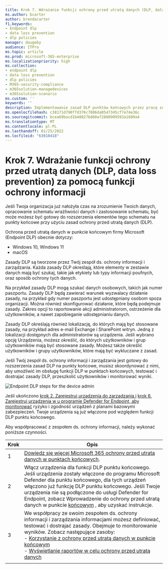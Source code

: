 ```yaml
---
title: Krok 7. Wdrażanie funkcji ochrony przed utratą danych (DLP, data loss prevention) za pomocą funkcji ochrony informacji
ms.author: bcarter
author: brendacarter
f1.keywords:
- Endpoint dlp
- data loss prevention
- dlp policies
manager: dougeby
audience: ITPro
ms.topic: article
ms.prod: microsoft-365-enterprise
ms.localizationpriority: high
ms.collection:
- endpoint dlp
- data loss prevention
- dlp policies
- M365-security-compliance
- m365solution-managedevices
- m365solution-scenario
ms.custom: ''
keywords: ''
description: Implementowanie zasad DLP punktów końcowych przez pracę ze swoim zespołem ds. ochrony informacji i zarządzania w celu tworzenia zasad DLP dla organizacji.
ms.openlocfilehash: c38171d790ffd376c7886da0547345cf7e74e36c
ms.sourcegitcommit: bcea69bacd1b48827bd60af2880909593a1609a4
ms.translationtype: MT
ms.contentlocale: pl-PL
ms.lasthandoff: 01/25/2022
ms.locfileid: "63010418"
---
```

# <a name="step-7-implement-data-loss-prevention-dlp-with-information-protection-capabilities"></a>Krok 7. Wdrażanie funkcji ochrony przed utratą danych (DLP, data loss prevention) za pomocą funkcji ochrony informacji


Jeśli Twoja organizacja już nałożyła czas na zrozumienie Twoich danych, opracowanie schematu wrażliwości danych i zastosowanie schematu, być może możesz być gotowy do rozszerzenia elementów tego schematu na punkty końcowe przy użyciu zasad ochrony przed utratą danych (DLP). 

Ochrona przed utratą danych w punkcie końcowym firmy Microsoft (Endpoint DLP) obecnie dotyczy:
- Windows 10, Windows 11
- macOS

Zasady DLP są tworzone przez Twój zespół ds. ochrony informacji i zarządzania. Każda zasady DLP określają, które elementy w zestawie danych mają być szukaj, takie jak etykiety lub typy informacji poufnych, oraz sposób ochrony tych danych. 

Na przykład zasady DLP mogą szukać danych osobowych, takich jak numer paszportu. Zasady DLP będą zawierać warunek wyzwalacy działanie zasady, na przykład gdy numer paszportu jest udostępniany osobom spoza organizacji. Można również skonfigurować działanie, które będą podejmuje zasady. Zakres opcji to raportowanie akcji administratorom, ostrzeżenie dla użytkowników, a nawet zapobieganie udostępnianiu danych.

Zasady DLP określają również lokalizację, do których mają być stosowane zasady, na przykład adres e-mail Exchange i SharePoint witryn. Jedną z lokalizacji dostępnych dla administratorów są urządzenia. Jeśli wybrano opcję Urządzenia, możesz określić, do których użytkowników i grup użytkowników mają być stosowane zasady. Możesz także określić użytkowników i grupy użytkowników, które mają być wykluczane z zasad.

Jeśli Twój zespół ds. ochrony informacji i zarządzania jest gotowy do rozszerzenia zasad DLP na punkty końcowe, musisz skoordynować z nimi, aby umożliwić im obsługę funkcji DLP w punktach końcowych, testować i dostrajać zasady DLP, przeszkolić użytkowników i monitorować wyniki. 

![Endpoint DLP steps for the device admin](../media/devices/endpoint-dlp-steps.png#lightbox)

Jeśli ukończono [krok 2. Zarejestruj urządzenia do zarządzania i](manage-devices-with-intune-enroll.md) [krok 6. Zarejestruj urządzenia w u programie Defender for Endpoint, aby monitorować](manage-devices-with-intune-monitor-risk.md) ryzyko i zgodność urządzeń z planami bazowymi zabezpieczeń. Twoje urządzenia są już włączone pod względem funkcji DLP punktu końcowego. 


Aby współpracować z zespołem ds. ochrony informacji, należy wykonać poniższe czynności.


|Krok  |Opis  |
|---------|---------|
|1     |  [Dowiedz się więcej Microsoft 365 ochrony przed utratą danych w punktach końcowych](../compliance/endpoint-dlp-learn-about.md).        |
|2     | Włącz urządzenia dla funkcji DLP punktu końcowego. Jeśli urządzenia zostały włączone do programu Microsoft Defender dla punktu końcowego, dla tych urządzeń włączono już funkcję DLP punktu końcowego. Jeśli Twoje urządzenia nie są podłączone do usługi Defender for Endpoint, zobacz Wprowadzenie do ochrony przed utratą danych w punkcie [końcowym](../compliance/endpoint-dlp-getting-started.md) , aby uzyskać instrukcje.|
|3     |   We współpracy ze swoim zespołem ds. ochrony informacji i zarządzania informacjami możesz definiować, testować i dostrajać zasady. Obejmuje to monitorowanie wyników. Zobacz następujące zasoby:<br>- [Korzystanie z ochrony przed utratą danych w punkcie końcowym](../compliance/endpoint-dlp-using.md)<br>- [Wyświetlanie raportów w celu ochrony przed utratą danych](../compliance/view-the-dlp-reports.md)      |
|     |         |